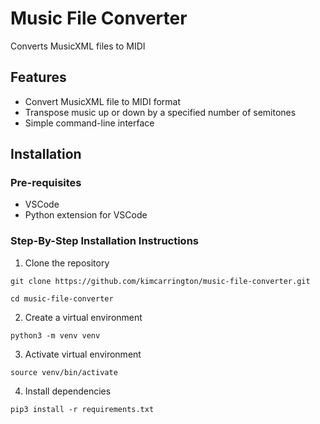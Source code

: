 # Music File Converter
Converts MusicXML files to MIDI
## Features
* Convert MusicXML file to MIDI format
* Transpose music up or down by a specified number of semitones
* Simple command-line interface
## Installation
### Pre-requisites
* VSCode
* Python extension for VSCode

### Step-By-Step Installation Instructions
1. Clone the repository

  ```git clone https://github.com/kimcarrington/music-file-converter.git```
  
  ```cd music-file-converter```
  
  2. Create a virtual environment

  `python3 -m venv venv`

3. Activate virtual environment

  `source venv/bin/activate`

4. Install dependencies

  `pip3 install -r requirements.txt`
